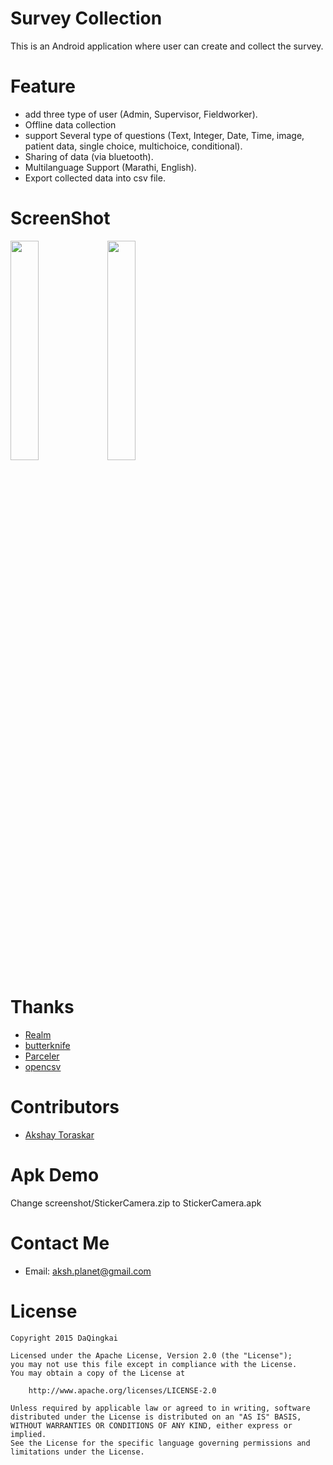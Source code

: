 # Survey Collection

This is an Android application where user can create and collect the survey.


# Feature

- add three type of user (Admin, Supervisor, Fieldworker).
- Offline data collection
- support Several type of questions (Text, Integer, Date, Time, image, patient data, single choice, multichoice, conditional).
- Sharing of data (via bluetooth).
- Multilanguage Support (Marathi, English).
- Export collected data into csv file.


# ScreenShot

<img src="./screenshot/Screenshot_01.gif" width="30%" height="30%">
<img src="./screenshot/Screenshot_2015-07-19-11-23-22.png" width="30%" height="30%">




# Thanks

- [Realm](https://github.com/realm/realm-java)
- [butterknife](https://github.com/JakeWharton/butterknife)
- [Parceler](https://github.com/johncarl81/parceler)
- [opencsv](http://opencsv.sourceforge.net/)


# Contributors

- [Akshay Toraskar](https://github.com/AkshayToraskar)


# Apk Demo
Change screenshot/StickerCamera.zip to StickerCamera.apk

# Contact Me

- Email: aksh.planet@gmail.com

# License
```
Copyright 2015 DaQingkai

Licensed under the Apache License, Version 2.0 (the "License");
you may not use this file except in compliance with the License.
You may obtain a copy of the License at

    http://www.apache.org/licenses/LICENSE-2.0

Unless required by applicable law or agreed to in writing, software
distributed under the License is distributed on an "AS IS" BASIS,
WITHOUT WARRANTIES OR CONDITIONS OF ANY KIND, either express or implied.
See the License for the specific language governing permissions and
limitations under the License.
```
